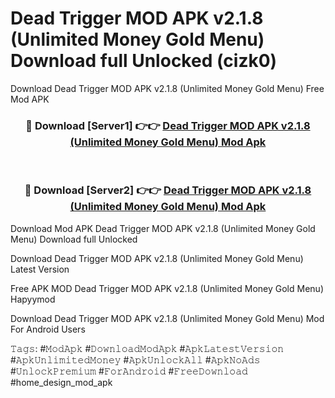 # Dead Trigger MOD APK v2.1.8 (Unlimited Money Gold Menu) Download full Unlocked (cizk0)
Download Dead Trigger MOD APK v2.1.8 (Unlimited Money Gold Menu) Free Mod APK

<div align="center">
<h3>🔴 Download [Server1] 👉👉 <a href="https://apkcomod.com?title=Dead_Trigger_MOD_APK_v2.1.8_(Unlimited_Money_Gold_Menu)">Dead Trigger MOD APK v2.1.8 (Unlimited Money Gold Menu) Mod Apk</a></h3><br>

<h3>🔴 Download [Server2] 👉👉 <a href="https://apkcomod.com?title=Dead_Trigger_MOD_APK_v2.1.8_(Unlimited_Money_Gold_Menu)">Dead Trigger MOD APK v2.1.8 (Unlimited Money Gold Menu) Mod Apk</a></h3>
</div>


Download Mod APK Dead Trigger MOD APK v2.1.8 (Unlimited Money Gold Menu) Download full Unlocked

Download Dead Trigger MOD APK v2.1.8 (Unlimited Money Gold Menu) Latest Version

Free APK MOD Dead Trigger MOD APK v2.1.8 (Unlimited Money Gold Menu) Hapyymod

Download Dead Trigger MOD APK v2.1.8 (Unlimited Money Gold Menu) Mod For Android Users

𝚃𝚊𝚐𝚜: #𝙼𝚘𝚍𝙰𝚙𝚔 #𝙳𝚘𝚠𝚗𝚕𝚘𝚊𝚍𝙼𝚘𝚍𝙰𝚙𝚔 #𝙰𝚙𝚔𝙻𝚊𝚝𝚎𝚜𝚝𝚅𝚎𝚛𝚜𝚒𝚘𝚗 #𝙰𝚙𝚔𝚄𝚗𝚕𝚒𝚖𝚒𝚝𝚎𝚍𝙼𝚘𝚗𝚎𝚢 #𝙰𝚙𝚔𝚄𝚗𝚕𝚘𝚌𝚔𝙰𝚕𝚕 #𝙰𝚙𝚔𝙽𝚘𝙰𝚍𝚜 #𝚄𝚗𝚕𝚘𝚌𝚔𝙿𝚛𝚎𝚖𝚒𝚞𝚖 #𝙵𝚘𝚛𝙰𝚗𝚍𝚛𝚘𝚒𝚍 #𝙵𝚛𝚎𝚎𝙳𝚘𝚠𝚗𝚕𝚘𝚊𝚍 #home_design_mod_apk